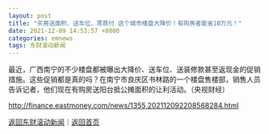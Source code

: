 ```yaml
---
layout: post
title: "买房送面积、送车位、零首付 这个城市楼盘大降价！有购房者能省10万元！"
date: 2021-12-09 14:53:57 +0800
categories: emnews
tags: 东财滚动新闻
---
```


最近，广西南宁的不少楼盘都被曝出大降价、送车位、送装修款甚至返现金的促销措施。这些促销都是真的吗？在南宁市良庆区书林路的一个楼盘售楼部，销售人员告诉记者，他们现在有购房送阳台抵公摊面积的让利活动。（央视财经）

<http://finance.eastmoney.com/news/1355,202112092208568284.html>

[返回东财滚动新闻](//finews.withounder.com/emnews/)｜[返回首页](//finews.withounder.com/)